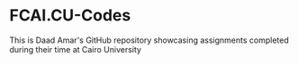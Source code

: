 # FCAI.CU-Codes
This is Daad Amar's GitHub repository showcasing assignments completed during their time at Cairo University
